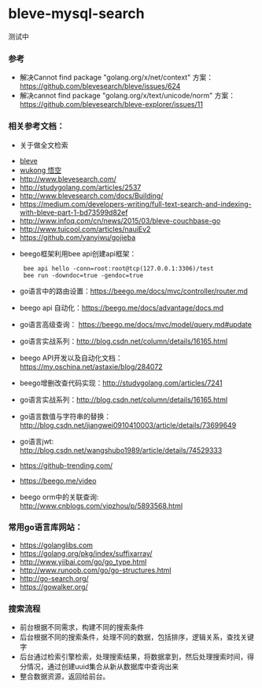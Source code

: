 # bleve-mysql-search

测试中

### 参考

- 解决Cannot find package "golang.org/x/net/context" 方案：https://github.com/blevesearch/bleve/issues/624
- 解决cannot find package "golang.org/x/text/unicode/norm" 方案：https://github.com/blevesearch/bleve-explorer/issues/11

### 相关参考文档：

- 关于做全文检索
 * [bleve](https://github.com/blevesearch/bleve)
 * [wukong 悟空](https://github.com/huichen/wukong)
 * http://www.blevesearch.com/
 * http://studygolang.com/articles/2537
 * http://www.blevesearch.com/docs/Building/
 * https://medium.com/developers-writing/full-text-search-and-indexing-with-bleve-part-1-bd73599d82ef
 * http://www.infoq.com/cn/news/2015/03/bleve-couchbase-go
 * http://www.tuicool.com/articles/nauiEv2
 * https://github.com/yanyiwu/gojieba

- beego框架利用bee api创建api框架：

  ```
   bee api hello -conn=root:root@tcp(127.0.0.1:3306)/test
   bee run -downdoc=true -gendoc=true

  ```

- go语言中的路由设置：https://beego.me/docs/mvc/controller/router.md

- beego api 自动化：https://beego.me/docs/advantage/docs.md

- go语言高级查询： https://beego.me/docs/mvc/model/query.md#update

- go语言实战系列：http://blog.csdn.net/column/details/16165.html

- beego API开发以及自动化文档：https://my.oschina.net/astaxie/blog/284072

- beego增删改查代码实现：http://studygolang.com/articles/7241

- go语言实战系列：http://blog.csdn.net/column/details/16165.html

- go语言数值与字符串的替换： http://blog.csdn.net/jiangwei0910410003/article/details/73699649

- go语言jwt: http://blog.csdn.net/wangshubo1989/article/details/74529333

- https://github-trending.com/

- https://beego.me/video

- beego orm中的关联查询: http://www.cnblogs.com/vipzhou/p/5893568.html

### 常用go语言库网站：

- https://golanglibs.com
- https://golang.org/pkg/index/suffixarray/
- http://www.yiibai.com/go/go_type.html
- http://www.runoob.com/go/go-structures.html
- http://go-search.org/
- https://gowalker.org/

### 搜索流程

- 前台根据不同需求，构建不同的搜索条件
- 后台根据不同的搜索条件，处理不同的数据，包括排序，逻辑关系，查找关键字
- 后台通过检索引擎检索，处理搜索结果，将数据拿到，然后处理搜索时间，得分情况，通过创建uuid集合从新从数据库中查询出来
- 整合数据资源，返回给前台。